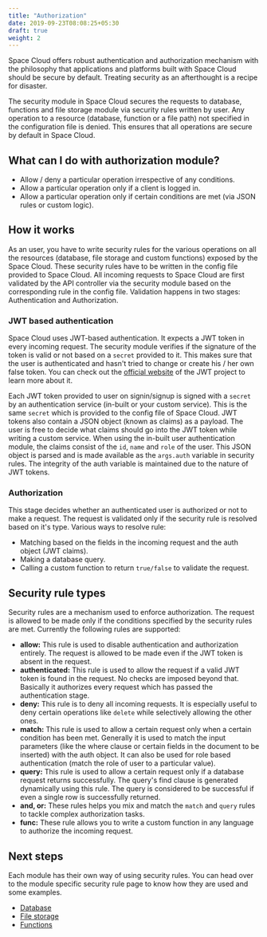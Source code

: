 ```yaml
---
title: "Authorization"
date: 2019-09-23T08:08:25+05:30
draft: true
weight: 2
---
```


Space Cloud offers robust authentication and authorization mechanism with the philosophy that applications and platforms built with Space Cloud should be secure by default. Treating security as an afterthought is a recipe for disaster.

The security module in Space Cloud secures the requests to database, functions and file storage module via security rules written by user. Any operation to a resource (database, function or a file path) not specified in the configuration file is denied. This ensures that all operations are secure by default in Space Cloud.

## What can I do with authorization module?

- Allow / deny a particular operation irrespective of any conditions.
- Allow a particular operation only if a client is logged in.
- Allow a particular operation only if certain conditions are met (via JSON rules or custom logic).

## How it works

As an user, you have to write security rules for the various operations on all the resources (database, file storage and custom functions) exposed by the Space Cloud. These security rules have to be written in the config file provided to Space Cloud. All incoming requests to Space Cloud are first validated by the API controller via the security module based on the corresponding rule in the config file. Validation happens in two stages: Authentication and Authorization.

### JWT based authentication

Space Cloud uses JWT-based authentication. It expects a JWT token in every incoming request. The security module verifies if the signature of the token is valid or not based on a `secret` provided to it. This makes sure that the user is authenticated and hasn't tried to change or create his / her own false token. You can check out the [official website](https://jwt.io) of the JWT project to learn more about it.


Each JWT token provided to user on signin/signup is signed with a `secret` by an authentication service (in-built or your custom service). This is the same `secret` which is provided to the config file of Space Cloud. JWT tokens also contain a JSON object (known as claims) as a payload. The user is free to decide what claims should go into the JWT token while writing a custom service. When using the in-built user authentication module, the claims consist of the `id`, `name` and `role` of the user. This JSON object is parsed and is made available as the `args.auth` variable in security rules. The integrity of the auth variable is maintained due to the nature of JWT tokens.

### Authorization
This stage decides whether an authenticated user is authorized or not to make a request. The request is validated only if the security rule is resolved based on it's type. Various ways to resolve rule:

- Matching based on the fields in the incoming request and the auth object (JWT claims).
- Making a database query.
- Calling a custom function to return `true/false` to validate the request.

## Security rule types

Security rules are a mechanism used to enforce authorization. The request is allowed to be made only if the conditions specified by the security rules are met. Currently the following rules are supported:

- **allow:** This rule is used to disable authentication and authorization entirely. The request is allowed to be made even if the JWT token is absent in the request.
- **authenticated:** This rule is used to allow the request if a valid JWT token is found in the request. No checks are imposed beyond that. Basically it authorizes every request which has passed the authentication stage.
- **deny:** This rule is to deny all incoming requests. It is especially useful to deny certain operations like `delete` while selectively allowing the other ones.
- **match:** This rule is used to allow a certain request only when a certain condition has been met. Generally it is used to match the input parameters (like the where clause or certain fields in the document to be inserted) with the auth object. It can also be used for role based authentication (match the role of user to a particular value).
- **query:** This rule is used to allow a certain request only if a database request returns successfully. The query's find clause is generated dynamically using this rule. The query is considered to be successful if even a single row is successfully returned.
- **and, or:** These rules helps you mix and match the `match` and `query` rules to tackle complex authorization tasks.
- **func:** These rule allows you to write a custom function in any language to authorize the incoming request.

## Next steps

Each module has their own way of using security rules. You can head over to the module specific security rule page to know how they are used and some examples.

- [Database](/docs/security/database)
- [File storage](/docs/security/file-storage)
- [Functions](/docs/security/functions)
